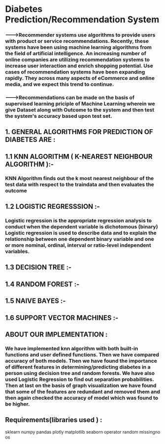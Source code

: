# Diabetes Prediction/Recommendation System

### --->Recommender systems use algorithms to provide users with product or service recommendations. Recently, these systems have been using machine learning algorithms from the field of artificial intelligence. An increasing number of online companies are utilizing recommendation systems to increase user interaction and enrich shopping potential. Use cases of recommendation systems have been expanding rapidly. They across many aspects of eCommerce and online media, and we expect this trend to continue.

### --->Recommendations can be made on the basis of supervised learning priciple of Machine Learning wherein we give Dataset along with Outcome to the system and then test the system's accuracy based upon test set.

## 1. GENERAL ALGORITHMS FOR PREDICTION OF DIABETES ARE :

##      1.1 KNN ALGORITHM ( K-NEAREST NEIGHBOUR ALGORITHM ):-

###     KNN Algorithm finds out the k most nearest neighbour of the test data with respect to the traindata and then evaluates the outcome 

##      1.2 LOGISTIC REGRESSSION :-

###     Logistic regression is the appropriate regression analysis to conduct when the dependent variable is dichotomous (binary) Logistic regression is used to describe data and to explain the relationship between one dependent binary variable and one or more nominal, ordinal, interval or ratio-level independent variables.  

##      1.3 DECISION TREE :-

##      1.4 RANDOM FOREST :-

##      1.5 NAIVE BAYES :-

##      1.6 SUPPORT VECTOR MACHINES :-

##    ABOUT OUR IMPLEMENTATION :

### We have implemented knn algorithm with both built-in functions and user defined functions. Then we have compared accuracy of both models. Then we have found the importance of different features in determining/predicting diabetes in a person using decision tree and random forests. We have also used Logistic Regression to find out separation probabilities. Then at last on the basis of graph visualization we have found that some of the features are redundant and removed them and then again checked the accuracy of model which was found to be higher.







## Requirements(libraries used ) :
  sklearn
  numpy
  pandas
  plotly
  matplotlib
  seaborn
  operator
  random
  missingno
  os

 
